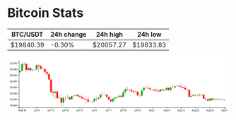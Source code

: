 # Bitcoin Stats

BTC/USDT|24h change|24h high|24h low|
|---|---|---|---|
|$19840.39|-0.30%|$20057.27|$19633.83|

<img src="./chart.svg">

